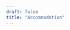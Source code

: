 ```yaml
---
draft: false
title: "Accommodation"
---
```

<!-- 
## Camping and Caravans at Higher Eggbeer

Higher Eggbeer also offers additional accommodation on site via shepards huts and caravans, which **need to be booked and paid in advance via Hugo and Sarah**. You would be able to stay there until midday Monday.

<br>

Quoted from - [Higher Eggbeer's website](http://www.higher-eggbeer.co.uk/accommodation/#:~:text=You%20can%20bring,Friday%20to%20Monday.%C2%A0):

<br>

_"There is a **shepherds hut** in the camping field with a shower and toilet, it has electric for hairdryers and charging phones. It also has a mirror and gas hob._

<br>

_There is also a **bridal shepherds hut** with a double bed, linen and heating provided which is £100 per night._

<br>

_Also **we can provide up to 7 caravans (depending on avaliablility)** on site for the weekend. Last two weeks of july and August not included. The caravans have gas shower, cooking, fridge and heating, we have 6 hook ups which cost £15 each. Please bring your own bedding. Please call Sarah (editor's note: not the bride!) on 07933028347 for prices and avaliability._

<br>

_There is a **mobile home** on site which sleeps 6-8 guests, it has three bedrooms, one double and two twins (which can be doubles as well). There is a pullout double bed in the living room. There is also a separate shower and toilet and kitchenette. Bedding not provided. The Cost is £250 for the weekend, Friday to Monday."_

## B&B’s

- [Brook Farmhouse](https://www.brook-farmhouse.co.uk/)
B&B with 3 Rooms (10 min drive)

- [Brickmoor Apartment B&B](http://www.brickmoor-bedandbreakfast.co.uk/page2.html)
Sleeps 2 (12 min drive)


## Hotels

- [Holiday Inn, Exeter](https://www.booking.com/hotel/gb/holiday-inn-express-exeter-city-centre.en-gb.html)

- [Fingle Glen Golf Hotel](https://www.fingleglengolfhotel.co.uk/)
    - Hotel Rooms & Lodges (8min drive)

- [Mill End Hotel](https://www.booking.com/hotel/gb/mill-end.en-gb.html)
    - Small Boutique Hotel (15min drive)

- [Jury’s Inn, Exeter](https://www.booking.com/hotel/gb/jurys-inn-exeter.en-gb.html)
    - Hotel in Exeter - close to the train station

- [The Globe Inn, Chagford](https://www.booking.com/hotel/gb/the-globe-inn.en-gb.html)
    - Pub with Rooms (15-20min drive)

## AirBnb

- [Barn Studio, Cheriton Bishop](https://www.airbnb.co.uk/rooms/33395904?adults=2&check_in=2023-02-10&check_out=2023-02-13&children=0&guests=2&infants=0&role=wishlist_owner&source_impression_id=p3_1571604167_zvZsTfa85HAMr4jO&wl_id=575934231&wl_source=list)
    - Self-catering apartment (2min drive, walking distance)
    - 1 Bedroom/Sleeps2

- [Honey Pippin House, Cheriton Bishop](https://www.airbnb.co.uk/rooms/29373662?check_in=2023-02-10&check_out=2023-02-13&guests=2&adults=2)
    - Self-catering house w. hot tub 
    - (2min drive, walking distance)
    - 4 Bedroom/ Sleeps 8 

- [Higher Thornwood Cottage, Tedburn St Mary](https://www.airbnb.co.uk/rooms/24710144?check_in=2023-02-10&check_out=2023-02-13&guests=2&adults=2)
    - Self-catering house (10min drive)
    - 4 Bedroom/Sleeps 7 

## Holiday Cottages

- [Downhouse Farm, nr Tedburn St Mary](https://www.vrbo.com/en-gb/p6831669?preferlocale=true&vgdc=HAUK)
    - Self-catering house (10min drive)
    - 7 Bedroom/Sleeps 10

- [Hare Path Farm, nr Drewsteignton](https://www.harepathfarmbarns.com/)
    - 2 Self-catering Barns (10min drive)
    - 1 Bedroom/Sleeps 2 adults, 2 kids 
    - 1 Bedroom /Sleeps 2

- [3 x Clifford Cottages, Drewsteignton](https://www.cliffordbarton.co.uk/accommodation/)
    - 3 Self-catering Cottages (10min drive)
    - 3 Bedroom/Sleeps 8
    - 2 Bedroom/Sleeps 5 
    - 2 Bedroom/Sleeps 5 

- [East Underdown Cottages, Drewsteignton](https://eastunderdown.co.uk/index.php)
    - 3 Self-catering Cottages w.indoor pool (10min drive)
    - 4 Bedroom/Sleeps 8
    - 2 Bedroom/Sleeps 4
    - 2 Bedroom/Sleeps 4

- [Primrose Cottage, Drewsteignton](https://www.helpfulholidays.co.uk/cottage/Devon-Rectory-Wood/Primrose-Cottage-975865.html#map_wrp)
    - Self-catering cottage (10min drive)
    - 2 Bedroom/Sleeps 4

- [Michaelmas Cottage, Drewsteignton](https://www.sykescottages.co.uk/cottage/Devon-Drewsteignton/Michaelmas-Cottage-975813.html?gclid=Cj0KCQjwi7DtBRCLARIsAGCJWBoZrSdzxXRphn8559ybLftOZprXVkhg_DVt7ku_RbsymhQMxUtaGJ0aAovbEALw_wcB&pcrid=275245603430&pkw=michaelmas%20cottage%20drewsteignton&pmt=e&rfx=3&slid=#duration=3&start=2020-07-24&calendar=2020-07&changeover=5)
    - Self-catering cottage (10min drive)
    - 4 Bedroom/Sleeps 6

- [Bowbeer Barn, Drewsteignton](https://www.helpfulholidays.co.uk/cottage/Devon-Bowbeer/Bowbeer-Barn-975825.html)
    - Self-catering cottage (10min drive)
    - 2 Bedroom/Sleeps 4

- [Rookwood Cottage, Drewsteignton](https://www.rookwoodcottage.com/)
    - Self-catering cottage (10min drive)
    - 2 Bedroom/Sleeps 4

- [The Old Dairy, Dunsford](https://www.olddairydunsford.co.uk/)
    - Self-catering cottage (15min drive)
    - 1 Bedroom/Sleeps 2

- [Budleigh Farm Cottages, Newton Abbot](https://www.booking.com/hotel/gb/budleigh-farm.html)
    - 3 Self-catering Cottages (20min drive)
    - 1 Bedroom / Sleeps 3 
    - 1 Bedroom / Sleeps 3 
    - 1 Bedroom / Sleeps 3 

- [Swallows Cottage, Falkedon nr Spreyton](https://www.swallowsatfalkedon.co.uk/the-accommodation.html)
Self-catering cottage (18min drive)
    - 1 Bedroom/Sleeps 2 -->